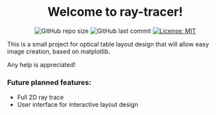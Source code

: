 <h1 align="center">Welcome to ray-tracer!</h1>

<p align="center">
  <a>
    <img alt="GitHub repo size" src="https://img.shields.io/github/repo-size/jpastolfo/ray-tracer"/>
  </a>
  <a>
    <img alt="GitHub last commit" src="https://img.shields.io/github/last-commit/jpastolfo/ADA-Locate-Car"/>
  </a>
  <a href="https://github.com/jpastolfo/ray-tracer/blob/master/LICENSE">
    <img alt="License: MIT" src="https://img.shields.io/badge/license-MIT-yellow.svg" target="_blank" />
  </a>
</p>

This is a small project for optical table layout design that will allow easy image creation, based on matplotlib.

Any help is appreciated!

### Future planned features:
- Full 2D ray trace
- User interface for interactive layout design
